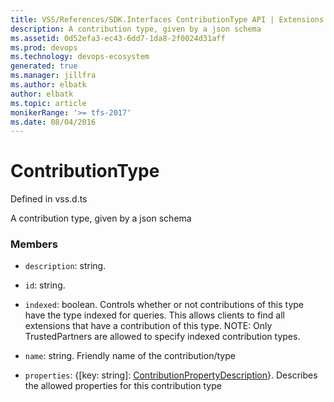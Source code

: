 ```yaml
---
title: VSS/References/SDK.Interfaces ContributionType API | Extensions for Azure DevOps Services
description: A contribution type, given by a json schema
ms.assetid: 0d52efa3-ec43-6dd7-1da8-2f0024d31aff
ms.prod: devops
ms.technology: devops-ecosystem
generated: true
ms.manager: jillfra
ms.author: elbatk
author: elbatk
ms.topic: article
monikerRange: '>= tfs-2017'
ms.date: 08/04/2016
---
```


# ContributionType

Defined in vss.d.ts


A contribution type, given by a json schema 

### Members

* `description`: string. 

* `id`: string. 

* `indexed`: boolean. Controls whether or not contributions of this type have the type indexed for queries. This allows clients to find all extensions that have a contribution of this type.  NOTE: Only TrustedPartners are allowed to specify indexed contribution types.

* `name`: string. Friendly name of the contribution/type

* `properties`: {[key: string]: [ContributionPropertyDescription](../../../VSS/References/SDK_Interfaces/ContributionPropertyDescription.md)}. Describes the allowed properties for this contribution type

